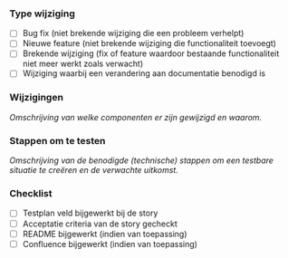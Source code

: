 ### Type wijziging
- [ ] Bug fix (niet brekende wijziging die een probleem verhelpt)
- [ ] Nieuwe feature (niet brekende wijziging die functionaliteit toevoegt)
- [ ] Brekende wijziging (fix of feature waardoor bestaande functionaliteit niet meer werkt zoals verwacht)
- [ ] Wijziging waarbij een verandering aan documentatie benodigd is

### Wijzigingen
_Omschrijving van welke componenten er zijn gewijzigd en waarom._

### Stappen om te testen
_Omschrijving van de benodigde (technische) stappen om een testbare situatie te creëren en de verwachte uitkomst._

### Checklist
- [ ] Testplan veld bijgewerkt bij de story
- [ ] Acceptatie criteria van de story gecheckt
- [ ] README bijgewerkt (indien van toepassing)
- [ ] Confluence bijgewerkt (indien van toepassing)
